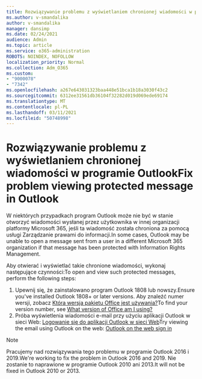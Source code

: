 ```yaml
---
title: Rozwiązywanie problemu z wyświetlaniem chronionej wiadomości w programie Outlook
ms.author: v-smandalika
author: v-smandalika
manager: dansimp
ms.date: 02/24/2021
audience: Admin
ms.topic: article
ms.service: o365-administration
ROBOTS: NOINDEX, NOFOLLOW
localization_priority: Normal
ms.collection: Adm_O365
ms.custom:
- "9000078"
- "7342"
ms.openlocfilehash: a267e643031323baa448e51bca1b18a3030f43c2
ms.sourcegitcommit: 6312ee31561db36104f32282d019d069ede69174
ms.translationtype: MT
ms.contentlocale: pl-PL
ms.lasthandoff: 03/11/2021
ms.locfileid: "50748998"
---
```

# <a name="fix-problem-viewing-protected-message-in-outlook"></a><span data-ttu-id="6260f-102">Rozwiązywanie problemu z wyświetlaniem chronionej wiadomości w programie Outlook</span><span class="sxs-lookup"><span data-stu-id="6260f-102">Fix problem viewing protected message in Outlook</span></span>

<span data-ttu-id="6260f-103">W niektórych przypadkach program Outlook może nie być w stanie otworzyć wiadomości wysłanej przez użytkownika w innej organizacji platformy Microsoft 365, jeśli ta wiadomość została chroniona za pomocą usługi Zarządzanie prawami do informacji.</span><span class="sxs-lookup"><span data-stu-id="6260f-103">In some cases, Outlook may be unable to open a message sent from a user in a different Microsoft 365 organization if that message has been protected with Information Rights Management.</span></span>

<span data-ttu-id="6260f-104">Aby otwierać i wyświetlać takie chronione wiadomości, wykonaj następujące czynności:</span><span class="sxs-lookup"><span data-stu-id="6260f-104">To open and view such protected messages, perform the following steps:</span></span>

1. <span data-ttu-id="6260f-105">Upewnij się, że zainstalowano program Outlook 1808 lub nowszy.</span><span class="sxs-lookup"><span data-stu-id="6260f-105">Ensure you've installed Outlook 1808+ or later versions.</span></span> <span data-ttu-id="6260f-106">Aby znaleźć numer wersji, zobacz [Która wersja pakietu Office jest używania?](https://support.microsoft.com/office/about-office-what-version-of-office-am-i-using-932788b8-a3ce-44bf-bb09-e334518b8b19)</span><span class="sxs-lookup"><span data-stu-id="6260f-106">To find your version number, see [What version of Office am I using?](https://support.microsoft.com/office/about-office-what-version-of-office-am-i-using-932788b8-a3ce-44bf-bb09-e334518b8b19)</span></span>
2. <span data-ttu-id="6260f-107">Próba wyświetlenia wiadomości e-mail przy użyciu aplikacji Outlook w sieci Web: [Logowanie się do aplikacji Outlook w sieci Web](https://outlook.office365.com/mail/inbox)</span><span class="sxs-lookup"><span data-stu-id="6260f-107">Try viewing the email using Outlook on the web: [Outlook on the web sign in](https://outlook.office365.com/mail/inbox)</span></span>

> [!NOTE]
> <span data-ttu-id="6260f-108">Pracujemy nad rozwiązywania tego problemu w programie Outlook 2016 i 2019.</span><span class="sxs-lookup"><span data-stu-id="6260f-108">We're working to fix the problem in Outlook 2016 and 2019.</span></span> <span data-ttu-id="6260f-109">Nie zostanie to naprawione w programie Outlook 2010 ani 2013.</span><span class="sxs-lookup"><span data-stu-id="6260f-109">It will not be fixed in Outlook 2010 or 2013.</span></span>
